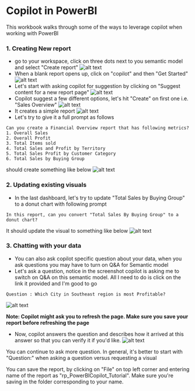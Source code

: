 # Copilot in PowerBI

This workbook walks through some of the ways to leverage copilot when working with PowerBI

### 1. Creating New report
 - go to your workspace, click on three dots next to you semantic model and select "Create report"
 ![alt text](/PowerBI/images/Copilot1.png)
 - When a blank report opens up, click on "copilot" and then "Get Started"
 ![alt text](/PowerBI/images/Copilot2.png)
 - Let's start with asking copilot for suggestion by clicking on "Suggest content for a new report page"
 ![alt text](/PowerBI/images/Copilot3.png)
 - Copilot suggest a few different options, let's hit "Create" on first one i.e. "Sales Overview"
 ![alt text](/PowerBI/images/Copilot4.png)
 - It creates a simple report
 ![alt text](/PowerBI/images/Copilot5.png)
 - Let's try to give it a full prompt as follows
```
Can you create a Financial Overview report that has following metrics?
1. Overall Sales
2. Overall Profit
3. Total Items sold
4. Total Sales and Profit by Territory
5. Total Sales Profit by Customer Category
6. Total Sales by Buying Group
```
should create something like below
![alt text](/PowerBI/images/Copilot6.png)

### 2. Updating existing visuals
 - In the last dashboard, let's try to update "Total Sales by Buying Group" to a donut chart with following prompt
```
In this report, can you convert "Total Sales By Buying Group" to a donut chart?
```
It should update the visual to something like below
![alt text](/PowerBI/images/Copilot7.png)

### 3. Chatting with your data
 - You can also ask copilot specific question about your data, when you ask questions you may have to turn on Q&A for Semantic model
 - Let's ask a question, notice in the screenshot copilot is asking me to switch on Q&A on this semantic model. All I need to do is click on the link it provided and I'm good to go
 ```
 Question : Which City in Southeast region is most Profitable?
 ```
 ![alt text](/PowerBI/images/Copilot8.png)

 **Note: Copilot might ask you to refresh the page. Make sure you save your report before refreshing the page**
 - Now, copilot answers the question and describes how it arrived at this answer so that you can verify it if you'd like.
 ![alt text](/PowerBI/images/Copilot9.png) 
 
 You can continue to ask more question. In general, it's better to start with "Question:" when asking a question versus requesting a visual

You can save the report, by clicking on "File" on top left corner and entering name of the report as "rp_PowerBICopilot_Tutorial". Make sure you're saving in the folder corresponding to your name.